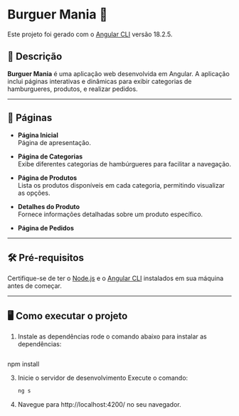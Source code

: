 # Burguer Mania 🍔

Este projeto foi gerado com o [Angular CLI](https://github.com/angular/angular-cli) versão 18.2.5.

## 📖 Descrição

**Burguer Mania** é uma aplicação web desenvolvida em Angular. A aplicação inclui páginas interativas e dinâmicas para exibir categorias de hamburgueres, produtos, e realizar pedidos.

---

## 🚀 Páginas

- **Página Inicial**  
  Página de apresentação.

- **Página de Categorias**  
  Exibe diferentes categorias de hambúrgueres para facilitar a navegação.

- **Página de Produtos**  
  Lista os produtos disponíveis em cada categoria, permitindo visualizar as opções.

- **Detalhes do Produto**  
  Fornece informações detalhadas sobre um produto específico.

- **Página de Pedidos**  


---

## 🛠️ Pré-requisitos

Certifique-se de ter o [Node.js](https://nodejs.org/) e o [Angular CLI](https://angular.io/cli) instalados em sua máquina antes de começar.

---

## 🖥️ Como executar o projeto

1. Instale as dependências
   rode o comando abaixo para instalar as dependências:
   ```bash
npm install

   
3. Inicie o servidor de desenvolvimento
   Execute o comando:
      ```bash
      ng s
5. Navegue para http://localhost:4200/ no seu navegador.
  

